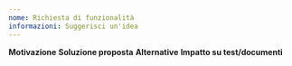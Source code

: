 ```yaml
---
nome: Richiesta di funzionalità
informazioni: Suggerisci un'idea
---
```

**Motivazione**
**Soluzione proposta**
**Alternative**
**Impatto su test/documenti**
